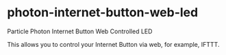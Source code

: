 # photon-internet-button-web-led
Particle Photon Internet Button Web Controlled LED

This allows you to control your Internet Button via web, for example, IFTTT. 
